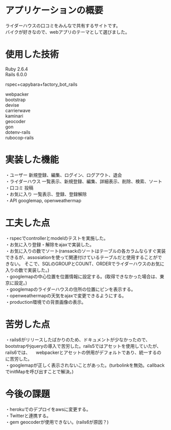 # アプリケーションの概要  
ライダーハウスの口コミをみんなで共有するサイトです。  
バイクが好きなので、webアプリのテーマとして選びました。　
  
# 使用した技術  
Ruby 2.6.4  
Rails 6.0.0  
  
rspec+capybara+factory_bot_rails  
  
webpacker  
bootstrap  
devise  
carrierwave  
kaminari  
geocoder  
gon  
dotenv-rails  
rubocop-rails  
  
# 実装した機能  
・ユーザー     新規登録、編集、ログイン、ログアウト、退会  
・ライダーハウス 一覧表示、新規登録、編集、詳細表示、削除、検索、ソート  
・口コミ       投稿  
・お気に入り    一覧表示、登録、登録解除  
・API         googlemap, openweathermap  
  
# 工夫した点  
・rspecでcontrollerとmodelのテストを実施した。     
・お気に入り登録・解除をajaxで実装した。      
・お気に入りの数でソート(ransackのソートはテーブルの各カラムならすぐ実装できるが、assosiationを使って関連付けているテーブルだと使用することができない。
そこで、SQLのGROUPとCOUNT、ORDERでライダーハウスのお気に入りの数で実装した。)  
・googlemapの中心位置を位置情報に設定する。(取得できなかった場合は、東京に設定。)    
・googlemapのライダーハウスの住所の位置にピンを表示する。  
・openweathermapの天気をajaxで変更できるようにする。  
・production環境での背景画像の表示。  
  
# 苦労した点  
・rails6がリリースしたばかりのため、ドキュメントが少なかったので、bootstrapやjqueryの導入で苦労した。rails5ではアセットを使用していたが、rails6では、
　webpackerとアセットの併用がデフォルトであり、統一するのに苦労した。    
・googlemapが正しく表示されないことがあった。(turbolinkを無効。callbackでinitMapを呼び出すことで解決。)  
  
# 今後の課題   
・herokuでのデプロイをawsに変更する。    
・Twitterと連携する。    
・gem geocoderが使用できない。(rails6が原因？)  
